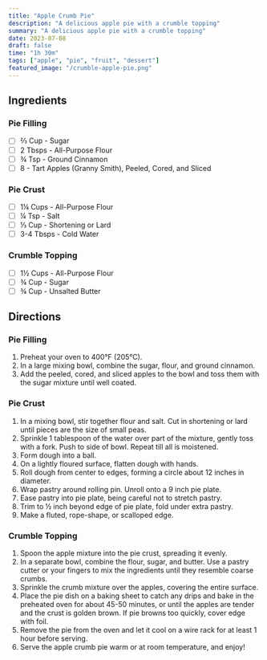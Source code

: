 ```yaml
---
title: "Apple Crumb Pie"
description: "A delicious apple pie with a crumble topping"
summary: "A delicious apple pie with a crumble topping"
date: 2023-07-08
draft: false
time: "1h 30m"
tags: ["apple", "pie", "fruit", "dessert"]
featured_image: "/crumble-apple-pie.png"
---
```


## Ingredients

### Pie Filling

- [ ] ⅔ Cup - Sugar
- [ ] 2 Tbsps - All-Purpose Flour
- [ ] ¾ Tsp - Ground Cinnamon
- [ ] 8 - Tart Apples (Granny Smith), Peeled, Cored, and Sliced

### Pie Crust

- [ ] 1¼ Cups - All-Purpose Flour
- [ ] ¼ Tsp - Salt
- [ ] ⅓ Cup - Shortening or Lard
- [ ] 3-4 Tbsps - Cold Water

### Crumble Topping

- [ ] 1½ Cups - All-Purpose Flour
- [ ] ¾ Cup - Sugar
- [ ] ¾ Cup - Unsalted Butter

## Directions

### Pie Filling

1. Preheat your oven to 400°F (205°C).
2. In a large mixing bowl, combine the sugar, flour, and ground cinnamon.
3. Add the peeled, cored, and sliced apples to the bowl and toss them with the sugar mixture until well coated.

### Pie Crust

1. In a mixing bowl, stir together flour and salt. Cut in shortening or lard until pieces are the size of small peas.
2. Sprinkle 1 tablespoon of the water over part of the mixture, gently toss with a fork. Push to side of bowl. Repeat till all is moistened.
3. Form dough into a ball.
4. On a lightly floured surface, flatten dough with hands.
5. Roll dough from center to edges, forming a circle about 12 inches in diameter.
6. Wrap pastry around rolling pin. Unroll onto a 9 inch pie plate.
7. Ease pastry into pie plate, being careful not to stretch pastry.
8. Trim to ½ inch beyond edge of pie plate, fold under extra pastry.
9. Make a fluted, rope-shape, or scalloped edge.

### Crumble Topping

1. Spoon the apple mixture into the pie crust, spreading it evenly.
2. In a separate bowl, combine the flour, sugar, and butter. Use a pastry cutter or your fingers to mix the ingredients until they resemble coarse crumbs.
3. Sprinkle the crumb mixture over the apples, covering the entire surface.
4. Place the pie dish on a baking sheet to catch any drips and bake in the preheated oven for about 45-50 minutes, or until the apples are tender and the crust is golden brown. If pie browns too quickly, cover edge with foil.
5. Remove the pie from the oven and let it cool on a wire rack for at least 1 hour before serving.
6. Serve the apple crumb pie warm or at room temperature, and enjoy!

